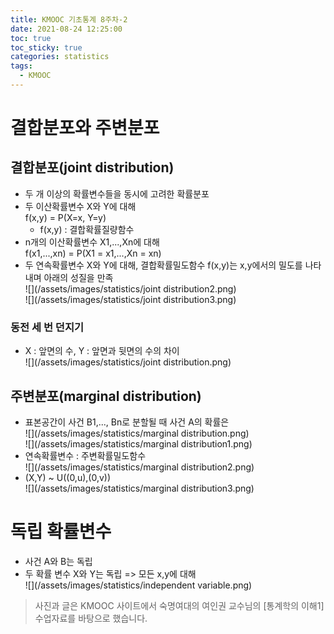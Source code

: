 ```yaml
---
title: KMOOC 기초통계 8주차-2
date: 2021-08-24 12:25:00
toc: true
toc_sticky: true
categories: statistics
tags:
  - KMOOC
---
```


# 결합분포와 주변분포

## 결합분포(joint distribution)
- 두 개 이상의 확률변수들을 동시에 고려한 확률분포
- 두 이산확률변수 X와 Y에 대해  
f(x,y) = P(X=x, Y=y)
  - f(x,y) : 결합확률질량함수
- n개의 이산확률변수 X1,...,Xn에 대해  
f(x1,...,xn) = P(X1 = x1,...,Xn = xn) 
- 두 연속확률변수 X와 Y에 대해, 결합확률밀도함수 f(x,y)는 x,y에서의 밀도를 나타내며 아래의 성질을 만족  
![](/assets/images/statistics/joint distribution2.png)    
![](/assets/images/statistics/joint distribution3.png)  

### 동전 세 번 던지기
- X : 앞면의 수, Y : 앞면과 뒷면의 수의 차이  
![](/assets/images/statistics/joint distribution.png)  

## 주변분포(marginal distribution)
- 표본공간이 사건 B1,..., Bn로 분할될 때 사건 A의 확률은  
![](/assets/images/statistics/marginal distribution.png)    
![](/assets/images/statistics/marginal distribution1.png)    
- 연속확률변수 : 주변확률밀도함수  
![](/assets/images/statistics/marginal distribution2.png)    
- (X,Y) ~ U((0,u),(0,v))  
![](/assets/images/statistics/marginal distribution3.png)    

# 독립 확률변수
- 사건 A와 B는 독립 
- 두 확률 변수 X와 Y는 독립 => 모든 x,y에 대해  
![](/assets/images/statistics/independent variable.png)    

> 사진과 글은 KMOOC 사이트에서 숙명여대의 여인권 교수님의 [통계학의 이해1] 수업자료를 바탕으로 했습니다.  
